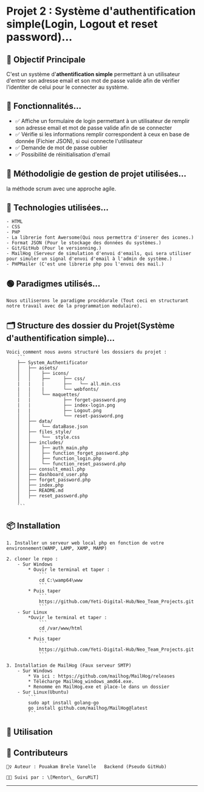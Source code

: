 # Projet 2 : Système d'authentification simple(Login, Logout et reset password)...


## 🎯 Objectif Principale

C'est un système d'**athentification simple** permettant à un utilisateur d'entrer son adresse email et son mot de passe valide afin de vérifier l'identiter de celui pour le connecter au système.

## 🚀 Fonctionnalités...

- ✅ Affiche un formulaire de login permettant à un utilisateur de remplir son adresse email et mot de passe valide afin de se connecter 
- ✅ Vérifie si les informations remplir correspondent à ceux en base de  donnée (Fichier JSON), si oui connecte l'utilisateur
- ✅ Demande de mot de passe oublier
- ✅ Possibilité de réinitialisation d'email

## 🧰 Méthodoligie de gestion de projet utilisées...

la méthode scrum avec une approche agile.

## 🧠 Technologies utilisées...

    - HTML
    - CSS
    - PHP
    - La librerie font Awersome(Qui nous permettra d'inserer des icones.)
    - Format JSON (Pour le stockage des données du systèmes.)
    - Git/GitHub (Pour le versionning.)
    - MailHog (Serveur de simulation d'envoi d'emails, qui sera utiliser pour simuler un signal d'envoi d'email à l'admin de système.)
    - PHPMailer (C'est une librerie php pou l'envoi des mail.)

## 🟢 Paradigmes utilisés...

    Nous utiliserons le paradigme procédurale (Tout ceci en structurant notre travail avec de la programmation modulaire).

## 🗂️ Structure des dossier du Projet(**Système d'authentification simple**)...

    Voici comment nous avons structuré les dossiers du projet :
        ```
        ├── System_Authentificator
        │   ├── assets/
        │   │    ├── icons/
        │   │    ├──     ├── css/
        |   |    |       ├──   └── all.min.css
        |   |    |       └── webfonts/
        │   │    └── maquettes/
        |   |            ├── forget-password.png
        |   |            ├── index-login.png
        |   |            ├── Logout.png
        │   │            └── reset-password.png
        │   ├── data/
        │   │    └── dataBase.json
        │   ├── files_style/
        │   │    └──  style.css
        │   ├── includes/
        │   │    ├── auth_main.php
        │   │    ├── function_forget_password.php
        │   │    ├── function_login.php
        │   │    └── function_reset_password.php    
        │   ├── consult_email.php
        │   ├── dashboard_user.php
        │   ├── forget_password.php
        │   ├── index.php
        │   ├── README.md
        │   ├── reset_password.php 
        │ 
        ```

## 📦 Installation

    1. Installer un serveur web local php en fonction de votre environnement(WAMP, LAMP, XAMP, MAMP)

    2. cloner le repo :
        - Sur Windows
            * Ouvir le terminal et taper :
                ```
                cd C:\wamp64\www
                ```
            * Puis taper
                ```
                https://github.com/Yeti-Digital-Hub/Neo_Team_Projects.git
                ```
        - Sur Linux
            *Ouvir le terminal et taper :
                ```
                cd /var/www/html
                ```
            * Puis taper
                ```
                https://github.com/Yeti-Digital-Hub/Neo_Team_Projects.git
                ```

    3. Installation de MailHog (Faux serveur SMTP)
        - Sur Windows 
            * Va ici : https://github.com/mailhog/MailHog/releases
            * Télécharge MailHog_windows_amd64.exe.
            * Renomme en MailHog.exe et place-le dans un dossier
        - Sur Linux(Ubuntu)
            ```
            sudo apt install golang-go
            go install github.com/mailhog/MailHog@latest
            ```


## 🚀 Utilisation



## 🤝 Contributeurs

    🙋‍♀️ Auteur : Pouakam Brele Vanelle   Backend (Pseudo GitHub)
    
    🧑‍🏫 Suivi par : \[Mentor\_ GuruMiT]

---
